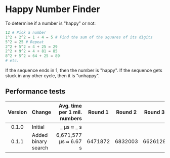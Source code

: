 # Happy Number Finder

To determine if a number is "happy" or not:

```py
12 # Pick a number
1^2 + 2^2 = 1 + 4 = 5 # Find the sum of the squares of its digits
5^2 = 25 # Repeat
2^2 + 5^2 = 4 + 25 = 29
2^2 + 9^2 = 4 + 81 = 85
8^2 + 5^2 = 64 + 25 = 89
# etc.
```

If the sequence ends in 1, then the number is "happy". If the sequence gets stuck in any other cycle, then it is "unhappy".

## Performance tests

| Version | Change              | Avg. time per 1 mil. numbers | Round 1 | Round 2 | Round 3 | Round 4 | Round 5 |
| :-----: | ------------------- | ---------------------------: | ------- | ------- | ------- | ------- | ------- |
| 0.1.0   | Initial             | \_ μs ≈ \_ s                 |  |  |  |  |  |
| 0.1.1   | Added binary search | 6,671,577 μs ≈ 6.67 s        | 6471872 | 6832003 | 6626129 | 6572571 | 6855307 |
